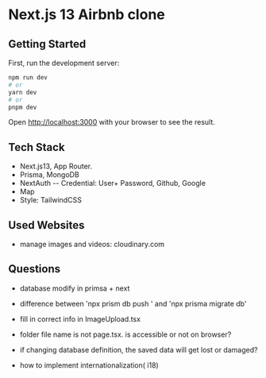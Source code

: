 # Next.js 13 Airbnb clone

## Getting Started

First, run the development server:

```bash
npm run dev
# or
yarn dev
# or
pnpm dev
```

Open [http://localhost:3000](http://localhost:3000) with your browser to see the result.

## Tech Stack

- Next.js13, App Router.
- Prisma, MongoDB
- NextAuth
  -- Credential: User+ Password, Github, Google
- Map
- Style: TailwindCSS

## Used Websites

- manage images and videos: cloudinary.com

## Questions

- database modify in primsa + next
- difference between 'npx prism db push ' and 'npx prisma migrate db'

- fill in correct info in ImageUpload.tsx
- folder file name is not page.tsx. is accessible or not on browser?
- if changing database definition,
  the saved data will get lost or damaged?
- how to implement internationalization( i18)
